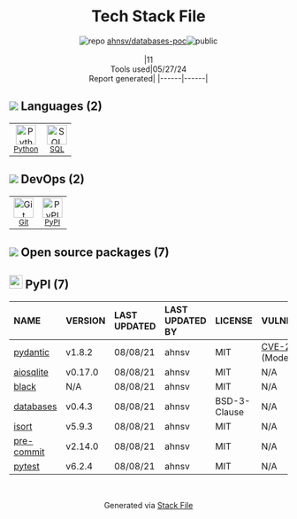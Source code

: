 <!--
&lt;--- Readme.md Snippet without images Start ---&gt;
## Tech Stack
ahnsv/databases-poc is built on the following main stack:

- [Python](https://www.python.org) – Languages
- [SQL](https://en.wikipedia.org/wiki/SQL) – Languages

Full tech stack [here](/techstack.md)

&lt;--- Readme.md Snippet without images End ---&gt;

&lt;--- Readme.md Snippet with images Start ---&gt;
## Tech Stack
ahnsv/databases-poc is built on the following main stack:

- <img width='25' height='25' src='https://img.stackshare.io/service/993/pUBY5pVj.png' alt='Python'/> [Python](https://www.python.org) – Languages
- <img width='25' height='25' src='https://img.stackshare.io/service/2271/default_068d33483bba6b81ee13fbd4dc7aab9780896a54.png' alt='SQL'/> [SQL](https://en.wikipedia.org/wiki/SQL) – Languages

Full tech stack [here](/techstack.md)

&lt;--- Readme.md Snippet with images End ---&gt;
-->
<div align="center">

# Tech Stack File
![](https://img.stackshare.io/repo.svg "repo") [ahnsv/databases-poc](https://github.com/ahnsv/databases-poc)![](https://img.stackshare.io/public_badge.svg "public")
<br/><br/>
|11<br/>Tools used|05/27/24 <br/>Report generated|
|------|------|
</div>

## <img src='https://img.stackshare.io/languages.svg'/> Languages (2)
<table><tr>
  <td align='center'>
  <img width='36' height='36' src='https://img.stackshare.io/service/993/pUBY5pVj.png' alt='Python'>
  <br>
  <sub><a href="https://www.python.org">Python</a></sub>
  <br>
  <sub></sub>
</td>

<td align='center'>
  <img width='36' height='36' src='https://img.stackshare.io/service/2271/default_068d33483bba6b81ee13fbd4dc7aab9780896a54.png' alt='SQL'>
  <br>
  <sub><a href="https://en.wikipedia.org/wiki/SQL">SQL</a></sub>
  <br>
  <sub></sub>
</td>

</tr>
</table>

## <img src='https://img.stackshare.io/devops.svg'/> DevOps (2)
<table><tr>
  <td align='center'>
  <img width='36' height='36' src='https://img.stackshare.io/service/1046/git.png' alt='Git'>
  <br>
  <sub><a href="http://git-scm.com/">Git</a></sub>
  <br>
  <sub></sub>
</td>

<td align='center'>
  <img width='36' height='36' src='https://img.stackshare.io/service/12572/-RIWgodF_400x400.jpg' alt='PyPI'>
  <br>
  <sub><a href="https://pypi.org/">PyPI</a></sub>
  <br>
  <sub></sub>
</td>

</tr>
</table>


## <img src='https://img.stackshare.io/group.svg' /> Open source packages (7)</h2>

## <img width='24' height='24' src='https://img.stackshare.io/service/12572/-RIWgodF_400x400.jpg'/> PyPI (7)

|NAME|VERSION|LAST UPDATED|LAST UPDATED BY|LICENSE|VULNERABILITIES|
|:------|:------|:------|:------|:------|:------|
|[pydantic](https://pypi.org/project/pydantic)|v1.8.2|08/08/21|ahnsv |MIT|[CVE-2024-3772](https://github.com/advisories/GHSA-mr82-8j83-vxmv) (Moderate)|
|[aiosqlite](https://pypi.org/project/aiosqlite)|v0.17.0|08/08/21|ahnsv |MIT|N/A|
|[black](https://pypi.org/project/black)|N/A|08/08/21|ahnsv |MIT|N/A|
|[databases](https://pypi.org/project/databases)|v0.4.3|08/08/21|ahnsv |BSD-3-Clause|N/A|
|[isort](https://pypi.org/project/isort)|v5.9.3|08/08/21|ahnsv |MIT|N/A|
|[pre-commit](https://pypi.org/project/pre-commit)|v2.14.0|08/08/21|ahnsv |MIT|N/A|
|[pytest](https://pypi.org/project/pytest)|v6.2.4|08/08/21|ahnsv |MIT|N/A|

<br/>
<div align='center'>

Generated via [Stack File](https://github.com/marketplace/stack-file)
